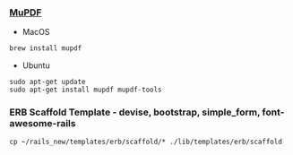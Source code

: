 
### [MuPDF](https://mupdf.com)

* MacOS

```bash
brew install mupdf
```

* Ubuntu

```
sudo apt-get update
sudo apt-get install mupdf mupdf-tools
```

### ERB Scaffold Template - devise, bootstrap, simple_form, font-awesome-rails

```
cp ~/rails_new/templates/erb/scaffold/* ./lib/templates/erb/scaffold
```

